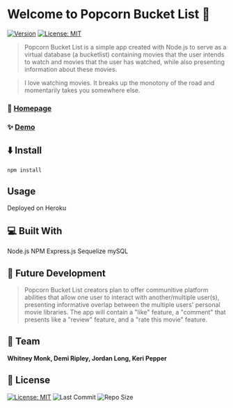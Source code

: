 # Welcome to **Popcorn Bucket List** :movie_camera:
[![Version](https://img.shields.io/badge/version-1.0.0-blue.svg?cacheSeconds=2592000)]()
[![License: MIT](https://img.shields.io/badge/License-MIT-yellow.svg)](https://opensource.org/licenses/MIT)


> Popcorn Bucket List is a simple app created with Node.js to serve as a virtual database (a bucketlist) containing movies that the user intends to watch and movies that the user has watched, while also presenting information about these movies. 

> I love watching movies. It breaks up the monotony of the road and momentarily takes   you somewhere else.
>

### :movie_camera: [Homepage]( )

### ✨ [Demo]( )

## :arrow_down: Install 

```
npm install 

```

## Usage

Deployed on Heroku

## :computer: Built With 

Node.js
NPM
Express.js
Sequelize
mySQL

## :crystal_ball: Future Development 

> Popcorn Bucket List creators plan to offer communitive platform abilities that allow one user to interact with another/multiple user(s), presenting informative overlap between the multiple users' personal movie libraries. The app will contain a "like" feature, a "comment" that presents like a "review" feature, and a "rate this movie" feature.

## :muscle: Team

 **Whitney Monk, Demi Ripley, Jordan Long, Keri Pepper**


## 📝 License

  [![License: MIT](https://img.shields.io/badge/License-MIT-yellow.svg)](https://opensource.org/licenses/MIT) ![Last Commit](https://img.shields.io/github/last-commit/demi0504/brutal-butterflies) ![Repo Size](https://img.shields.io/github/repo-size/demi0504/brutal-butterflies)

